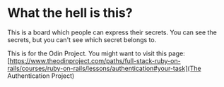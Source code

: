 # What the hell is this?

This is a board which people can express their secrets. You can see the secrets, but you can't see which secret belongs to. 

This is for the Odin Project. You might want to visit this page: [https://www.theodinproject.com/paths/full-stack-ruby-on-rails/courses/ruby-on-rails/lessons/authentication#your-task](The Authentication Project)
